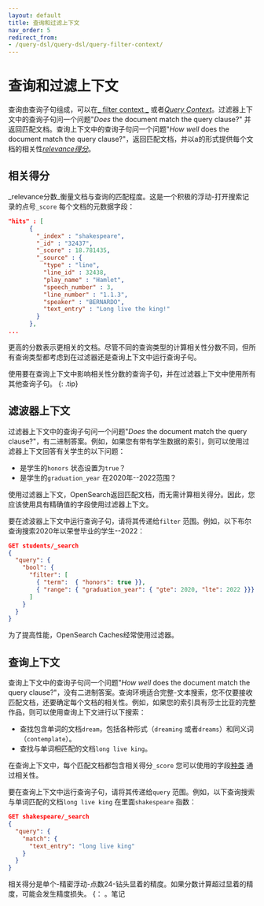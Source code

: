 ```yaml
---
layout: default
title: 查询和过滤上下文
nav_order: 5
redirect_from:
- /query-dsl/query-dsl/query-filter-context/
---
```


# 查询和过滤上下文

查询由查询子句组成，可以在[_ filter context _](#filter-context) 或者[_Query Context_](#query-context)。过滤器上下文中的查询子句问一个问题"_Does_ the document match the query clause?" 并返回匹配文档。查询上下文中的查询子句问一个问题"_How well_ does the document match the query clause?"，返回匹配文档，并以a的形式提供每个文档的相关性[_relevance得分_](#relevance-score)。

## 相关得分

_relevance分数_衡量文档与查询的匹配程度。这是一个积极的浮动-打开搜索记录的点号`_score` 每个文档的元数据字段：

```json
"hits" : [
      {
        "_index" : "shakespeare",
        "_id" : "32437",
        "_score" : 18.781435,
        "_source" : {
          "type" : "line",
          "line_id" : 32438,
          "play_name" : "Hamlet",
          "speech_number" : 3,
          "line_number" : "1.1.3",
          "speaker" : "BERNARDO",
          "text_entry" : "Long live the king!"
        }
      },
...
```

更高的分数表示更相关的文档。尽管不同的查询类型的计算相关性分数不同，但所有查询类型都考虑到在过滤器还是查询上下文中运行查询子句。

使用要在查询上下文中影响相关性分数的查询子句，并在过滤器上下文中使用所有其他查询子句。
{: .tip}

## 滤波器上下文

过滤器上下文中的查询子句问一个问题"_Does_ the document match the query clause?"，有二进制答案。例如，如果您有带有学生数据的索引，则可以使用过滤器上下文回答有关学生的以下问题：

- 是学生的`honors` 状态设置为`true`？
- 是学生的`graduation_year` 在2020年--2022范围？

使用过滤器上下文，OpenSearch返回匹配文档，而无需计算相关得分。因此，您应该使用具有精确值的字段使用过滤器上下文。

要在滤波器上下文中运行查询子句，请将其传递给`filter` 范围。例如，以下布尔查询搜索2020年以荣誉毕业的学生--2022：

```json
GET students/_search
{
  "query": { 
    "bool": { 
      "filter": [ 
        { "term":  { "honors": true }},
        { "range": { "graduation_year": { "gte": 2020, "lte": 2022 }}}
      ]
    }
  }
}
```

为了提高性能，OpenSearch Caches经常使用过滤器。

## 查询上下文

查询上下文中的查询子句问一个问题"_How well_ does the document match the query clause?"，没有二进制答案。查询环境适合完整-文本搜索，您不仅要接收匹配文档，还要确定每个文档的相关性。例如，如果您的索引具有莎士比亚的完整作品，则可以使用查询上下文进行以下搜索：

- 查找包含单词的文档`dream`，包括各种形式（`dreaming` 或者`dreams`）和同义词（`contemplate`）。
- 查找与单词相匹配的文档`long live king`。

在查询上下文中，每个匹配文档都包含相关得分`_score` 您可以使用的字段[种类]({{site.url}}{{site.baseurl}}/opensearch/search/sort) 通过相关性。

要在查询上下文中运行查询子句，请将其传递给`query` 范围。例如，以下查询搜索与单词匹配的文档`long live king` 在里面`shakespeare` 指数：

```json
GET shakespeare/_search
{
  "query": {
    "match": {
      "text_entry": "long live king"
    }
  }
}
```

相关得分是单个-精密浮动-点数24-钻头显着的精度。如果分数计算超过显着的精度，可能会发生精度损失。
{： 。笔记

